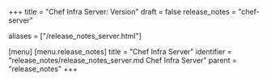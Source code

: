 +++
title = "Chef Infra Server: Version"
draft = false
release_notes = "chef-server"

aliases = ["/release_notes_server.html"]

[menu]
  [menu.release_notes]
    title = "Chef Infra Server"
    identifier = "release_notes/release_notes_server.md Chef Infra Server"
    parent = "release_notes"
+++
